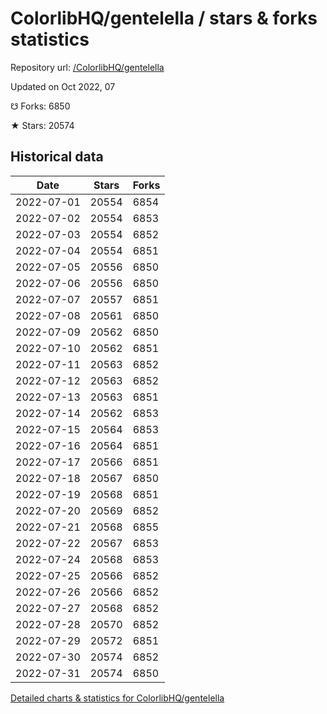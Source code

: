 # ColorlibHQ/gentelella / stars & forks statistics

Repository url: [/ColorlibHQ/gentelella](https://github.com/ColorlibHQ/gentelella)

Updated on Oct 2022, 07

☋ Forks: 6850

★ Stars: 20574

## Historical data
| Date | Stars | Forks |
|------|-------|-------|
| 2022-07-01 | 20554 | 6854 | 
| 2022-07-02 | 20554 | 6853 | 
| 2022-07-03 | 20554 | 6852 | 
| 2022-07-04 | 20554 | 6851 | 
| 2022-07-05 | 20556 | 6850 | 
| 2022-07-06 | 20556 | 6850 | 
| 2022-07-07 | 20557 | 6851 | 
| 2022-07-08 | 20561 | 6850 | 
| 2022-07-09 | 20562 | 6850 | 
| 2022-07-10 | 20562 | 6851 | 
| 2022-07-11 | 20563 | 6852 | 
| 2022-07-12 | 20563 | 6852 | 
| 2022-07-13 | 20563 | 6851 | 
| 2022-07-14 | 20562 | 6853 | 
| 2022-07-15 | 20564 | 6853 | 
| 2022-07-16 | 20564 | 6851 | 
| 2022-07-17 | 20566 | 6851 | 
| 2022-07-18 | 20567 | 6850 | 
| 2022-07-19 | 20568 | 6851 | 
| 2022-07-20 | 20569 | 6852 | 
| 2022-07-21 | 20568 | 6855 | 
| 2022-07-22 | 20567 | 6853 | 
| 2022-07-24 | 20568 | 6853 | 
| 2022-07-25 | 20566 | 6852 | 
| 2022-07-26 | 20566 | 6852 | 
| 2022-07-27 | 20568 | 6852 | 
| 2022-07-28 | 20570 | 6852 | 
| 2022-07-29 | 20572 | 6851 | 
| 2022-07-30 | 20574 | 6852 | 
| 2022-07-31 | 20574 | 6850 | 


[Detailed charts & statistics for ColorlibHQ/gentelella](https://reviewgithub.com/rep/ColorlibHQ/gentelella)
